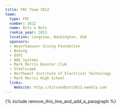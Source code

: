 ```yaml
---
title: FRC Team 3812
team:
  type: FRC
  number: 3812
  name: Bits & Bots
  rookie_year: 2011
  location: Longview, Washington, USA
  sponsors:
  - Weyerhaeuser Giving Foundation
  - Boeing
  - OSPI
  - BAE Systems
  - Mark Morris Booster Club
  - Steelscape
  - Northwest Institute of Electrical Technology
  - Mark Morris High School
  links:
    Website: http://bitsandbots3812.weebly.com
---
```


{% include remove_this_line_and_add_a_paragraph %}